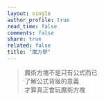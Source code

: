 ```yaml
---
layout: single
author_profile: true
read_time: false
comments: false
share: true
related: false
title: "魔方學"
---
```


> 魔術方塊不是只有公式而已  
> 了解公式背後的意義  
> 才算真正會玩魔術方塊
